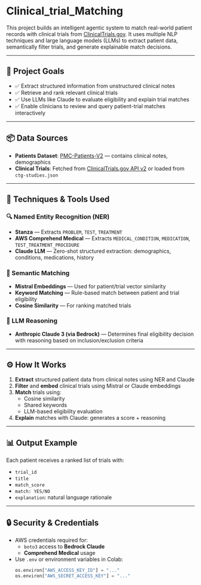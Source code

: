 # Clinical_trial_Matching



This project builds an intelligent agentic system to match real-world patient records with clinical trials from [ClinicalTrials.gov](https://clinicaltrials.gov/). It uses multiple NLP techniques and large language models (LLMs) to extract patient data, semantically filter trials, and generate explainable match decisions.

---

## 🧾 Project Goals

- ✅ Extract structured information from unstructured clinical notes
- ✅ Retrieve and rank relevant clinical trials
- ✅ Use LLMs like Claude to evaluate eligibility and explain trial matches
- ✅ Enable clinicians to review and query patient-trial matches interactively

---

## 📦 Data Sources

- **Patients Dataset**: [PMC-Patients-V2](https://huggingface.co/datasets/zhengyun21/PMC-Patients) — contains clinical notes, demographics
- **Clinical Trials**: Fetched from [ClinicalTrials.gov API v2](https://clinicaltrials.gov/api/v2/) or loaded from `ctg-studies.json`

---

## 🧰 Techniques & Tools Used

### 🔍 Named Entity Recognition (NER)
- **Stanza** — Extracts `PROBLEM`, `TEST`, `TREATMENT`
- **AWS Comprehend Medical** — Extracts `MEDICAL_CONDITION`, `MEDICATION`, `TEST_TREATMENT_PROCEDURE`
- **Claude LLM** — Zero-shot structured extraction: demographics, conditions, medications, history

### 🧠 Semantic Matching
- **Mistral Embeddings** — Used for patient/trial vector similarity
- **Keyword Matching** — Rule-based match between patient and trial eligibility
- **Cosine Similarity** — For ranking matched trials

### 💬 LLM Reasoning
- **Anthropic Claude 3 (via Bedrock)** — Determines final eligibility decision with reasoning based on inclusion/exclusion criteria

---

## ⚙️ How It Works

1. **Extract** structured patient data from clinical notes using NER and Claude
2. **Filter** and **embed** clinical trials using Mistral or Claude embeddings
3. **Match** trials using:
   - Cosine similarity
   - Shared keywords
   - LLM-based eligibility evaluation
4. **Explain** matches with Claude: generates a score + reasoning

---

## 📊 Output Example

Each patient receives a ranked list of trials with:
- `trial_id`
- `title`
- `match_score`
- `match: YES/NO`
- `explanation`: natural language rationale

---

## 🔒 Security & Credentials

- AWS credentials required for:
  - `boto3` access to **Bedrock Claude**
  - **Comprehend Medical** usage
- Use `.env` or environment variables in Colab:
  ```python
  os.environ["AWS_ACCESS_KEY_ID"] = "..."
  os.environ["AWS_SECRET_ACCESS_KEY"] = "..."
